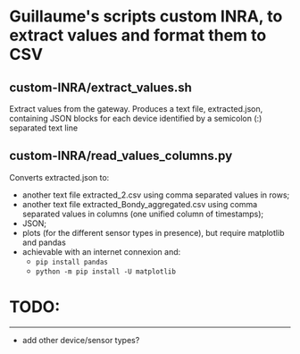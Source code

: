 Guillaume's scripts custom INRA, to extract values and format them to CSV
=========================================================================

custom-INRA/extract_values.sh
-----------------------------
Extract values from the gateway.
Produces a text file, extracted.json, containing JSON blocks for each device identified by a semicolon (:) separated text line

custom-INRA/read_values_columns.py
----------------------------------
Converts extracted.json to:
- another text file extracted_2.csv using comma separated values in rows;
- another text file extracted_Bondy_aggregated.csv using comma separated values in columns (one unified column of timestamps);
- JSON;
- plots (for the different sensor types in presence), but require matplotlib and pandas
- achievable with an internet connexion and:
	- `pip install pandas`
	- `python -m pip install -U matplotlib`


# TODO:
-------
- add other device/sensor types?
